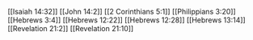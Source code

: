 [[Isaiah 14:32]]
[[John 14:2]]
[[2 Corinthians 5:1]]
[[Philippians 3:20]]
[[Hebrews 3:4]]
[[Hebrews 12:22]]
[[Hebrews 12:28]]
[[Hebrews 13:14]]
[[Revelation 21:2]]
[[Revelation 21:10]]

